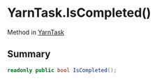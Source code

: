 # YarnTask.IsCompleted()

Method in [YarnTask](/docs/api/csharp/yarn.unity.yarntask-2.md)

## Summary



```csharp
readonly public bool IsCompleted();
```

